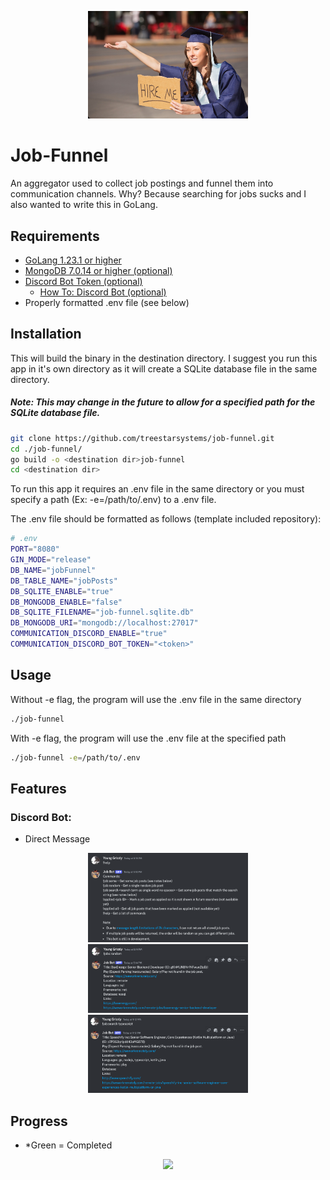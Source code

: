 <p align="center">
<img src="./assets/readme/job-funnel-logo.jpg" width="256"/>
</p>

# Job-Funnel
An aggregator used to collect job postings and funnel them into communication channels. Why? Because searching for jobs sucks and I also wanted to write this in GoLang.

## Requirements
- [GoLang 1.23.1 or higher](https://go.dev/doc/install)
- [MongoDB 7.0.14 or higher (optional)](https://www.mongodb.com/docs/manual/administration/install-community/)
- [Discord Bot Token (optional)](https://discord.com/developers/applications)
  - [How To: Discord Bot (optional)](https://discord.com/developers/applications)
- Properly formatted .env file (see below)

## Installation
This will build the binary in the destination directory. I suggest you run this app in it's own directory as it will create a SQLite database file in the same directory. 

##### Note: This may change in the future to allow for a specified path for the SQLite database file.
```bash
git clone https://github.com/treestarsystems/job-funnel.git
cd ./job-funnel/
go build -o <destination dir>job-funnel
cd <destination dir>
```
To run this app it requires an .env file in the same directory or you must specify a path (Ex: -e=/path/to/.env) to a .env file. 

The .env file should be formatted as follows (template included repository):
```bash
# .env
PORT="8080"
GIN_MODE="release"
DB_NAME="jobFunnel"
DB_TABLE_NAME="jobPosts"
DB_SQLITE_ENABLE="true"
DB_MONGODB_ENABLE="false"
DB_SQLITE_FILENAME="job-funnel.sqlite.db"
DB_MONGODB_URI="mongodb://localhost:27017"
COMMUNICATION_DISCORD_ENABLE="true"
COMMUNICATION_DISCORD_BOT_TOKEN="<token>"
```

## Usage

Without -e flag, the program will use the .env file in the same directory
```bash
./job-funnel
```

With -e flag, the program will use the .env file at the specified path
```bash
./job-funnel -e=/path/to/.env
```

## Features
### Discord Bot:
* Direct Message
<p align="center">
<img src="./assets/readme/job-funnel-example-help.png" width="256"/>
<img src="./assets/readme/job-funnel-example-random.png" width="256"/>
<img src="./assets/readme/job-funnel-example-search.png" width="256"/>
</p>

## Progress
* *Green = Completed


<p align="center">
<img src="./assets/readme/job-search.drawio.svg" width="512"/>
</p>